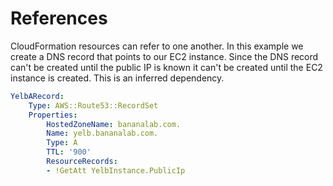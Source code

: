 # References

CloudFormation resources can refer to one another.  In this example we create a DNS record that points to our EC2 instance.  Since the DNS record can't be created until the public IP is known it can't be created until the EC2 instance is created. This is an inferred dependency.

```yaml
YelbARecord:
    Type: AWS::Route53::RecordSet
    Properties:
        HostedZoneName: bananalab.com.
        Name: yelb.bananalab.com.
        Type: A
        TTL: '900'
        ResourceRecords:
        - !GetAtt YelbInstance.PublicIp
```